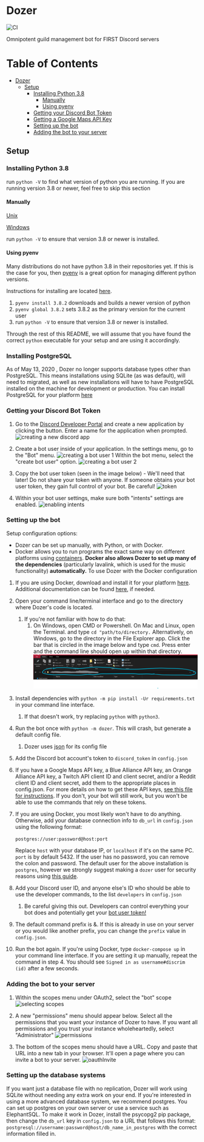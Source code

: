 # Dozer
![CI](https://github.com/FRCDiscord/Dozer/workflows/CI/badge.svg)

Omnipotent guild management bot for FIRST Discord servers

Table of Contents
=================

   * [Dozer](#dozer)
      * [Setup](#setup)
         * [Installing Python 3.8](#installing-python-38)
            * [Manually](#manually)
            * [Using pyenv](#using-pyenv)
         * [Getting your Discord Bot Token](#getting-your-discord-bot-token)
         * [Getting a Google Maps API Key](#getting-a-google-maps-api-key)
         * [Setting up the bot](#setting-up-the-bot)
         * [Adding the bot to your server](#adding-the-bot-to-your-server)

## Setup

### Installing Python 3.8

run `python -V` to find what version of python you are running. If you are running version 3.8 or newer, feel free to skip this section

#### Manually

[Unix](https://docs.python.org/3/using/unix.html?highlight=install)

[Windows](https://docs.python.org/3/using/windows.html)

run `python -V` to ensure that version 3.8 or newer is installed. 

#### Using pyenv

Many distributions do not have python 3.8 in their repositories yet. If this is the case for you, then [pyenv](https://github.com/pyenv/pyenv) is a great option for managing different python versions.

Instructions for installing are located [here](https://github.com/pyenv/pyenv-installer).

1. `pyenv install 3.8.2` downloads and builds a newer version of python
2. `pyenv global 3.8.2` sets 3.8.2 as the primary version for the current user
3. run `python -V` to ensure that version 3.8 or newer is installed. 

Through the rest of this README, we will assume that you have found the correct `python` executable for your setup and are using it accordingly.

### Installing PostgreSQL

As of May 13, 2020 , Dozer no longer supports database types other than PostgreSQL. This means installations using SQLite
(as was default), will need to migrated, as well as new installations will have to have PostgreSQL installed on the 
machine for development or production. You can install PostgreSQL for your platform [here](https://www.postgresql.org/download/)

### Getting your Discord Bot Token

1. Go to the [Discord Developer Portal](https://discordapp.com/developers/applications/me) and create a new application by clicking the button. Enter a name for the application when prompted.
    ![creating a new discord app](static/newapp.png)

2. Create a bot user inside of your application. 
   In the settings menu, go to the "Bot" menu.
   ![creating a bot user 1](static/createbot1.png)
   Within the bot menu, select the "create bot user" option.
   ![creating a bot user 2](static/createbot2.png)

3. Copy the bot user token (seen in the image below) - We'll need that later!
   Do not share your token with anyone. If someone obtains your bot user token, they gain full control of your bot. Be careful!
   ![token](static/tokens.png)

4. Within your bot user settings, make sure both "intents" settings are enabled.
   ![enabling intents](static/intents.png)


### Setting up the bot

Setup configuration options:
- Dozer can be set up manually, with Python, or with Docker. 
- Docker allows you to run programs the exact same way on different platforms using [containers](https://www.docker.com/resources/what-container). **Docker also allows Dozer to set up many of the dependencies** (particularly lavalink, which is used for the music functionality) **automatically.** To use Dozer with the Docker configuration

1. If you are using Docker, download and install it for your platform [here](https://www.docker.com/products/docker-desktop). Additional documentation can be found [here](https://docs.docker.com/desktop/), if needed.

2. Open your command line/terminal interface and go to the directory where Dozer's code is located.
   1. If you're not familiar with how to do that:
      1. On Windows, open CMD or Powershell. On Mac and Linux, open the Terminal. and type `cd "path/to/directory.`
         Alternatively, on Windows, go to the directory in the File Explorer app. Click the bar that is circled in the image below and type `cmd`. Press enter and the command line should open up within that directory.
         ![open the cmd within a directory](static/fileExplorerBar.png)

3. Install dependencies with `python -m pip install -Ur requirements.txt` in your command line interface.
   1. If that doesn't work, try replacing `python` with `python3`.

4. Run the bot once with `python -m dozer`. This will crash, but generate a default config file.
   1. Dozer uses [json](http://www.json.org/) for its config file

5. Add the Discord bot account's token to `discord_token` in `config.json`

6. If you have a Google Maps API key, a Blue Alliance API key, an Orange Alliance API key, a Twitch API client ID and client secret, and/or a Reddit client ID and client secret, add them to the appropriate places in config.json. For more details on how to get these API keys, [see this file for instructions](tokenInstructions.md). If you don't, your bot will still work, but you won't be able to use the commands that rely on these tokens.

7. If you are using Docker, you most likely won't have to do anything. Otherwise, add your database connection info to `db_url` in `config.json` using the following format:
    
   ```postgres://user:password@host:port```
    
   Replace `host` with your database IP, or `localhost` if it's on the same PC. `port` is by default 5432. If the user has no password, you can remove the colon and password. The default user for the above installation is `postgres`, however we strongly suggest making a `dozer` user for security reasons using [this guide](https://www.postgresql.org/docs/current/app-createuser.html).

8. Add your Discord user ID, and anyone else's ID who should be able to use the developer commands, to the list `developers` in `config.json`
   1. Be careful giving this out. Developers can control everything your bot does and potentially get your [bot user token!](#getting-your-discord-bot-token)

9. The default command prefix is &. If this is already in use on your server or you would like another prefix, you can change the `prefix` value in `config.json`.

10. Run the bot again. If you're using Docker, type `docker-compose up` in your command line interface. If you are setting it up manually, repeat the command in step 4. You should see `Signed in as username#discrim (id)` after a few seconds.

### Adding the bot to your server

1. Within the scopes menu under OAuth2, select the "bot" scope
   ![selecting scopes](static/invite1_scopes.png)

2. A new "permissions" menu should appear below. Select all the permissions that you want your instance of Dozer to have. If you want all permissions and you trust your instance wholeheartedly, select "Administrator"
   ![permissions](static/invite2_permissions.png)

3. The bottom of the scopes menu should have a URL. Copy and paste that URL into a new tab in your browser. It'll open a page where you can invite a bot to your server.
   ![oauthInvite](static/invite3_oauthurl.png)

### Setting up the database systems
If you want just a database file with no replication, Dozer will work using SQLite without needing any extra work on your end.
If you're interested in using a more advanced database system, we recommend postgres. You can set up postgres on your own server
or use a service such as ElephantSQL. To make it work in Dozer, install the psycopg2 pip package, then change the `db_url` key
in `config.json` to a URL that follows this format: `postgresql://username:password@host/db_name_in_postgres` with the correct
information filled in.
